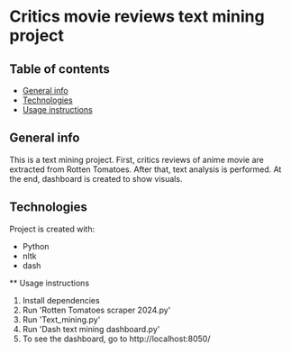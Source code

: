 # Critics movie reviews text mining project 

## Table of contents
* [General info](#general-info)
* [Technologies](#technologies)
* [Usage instructions](#usage-instructions)

## General info
This is a text mining project. First, critics reviews of anime movie are extracted from Rotten Tomatoes. After that, text analysis is performed. At the end, dashboard is created to show visuals. 

## Technologies
Project is created with:
* Python
* nltk
* dash

** Usage instructions
1. Install dependencies
2. Run 'Rotten Tomatoes scraper 2024.py'
3. Run 'Text_mining.py'
4. Run 'Dash text mining dashboard.py'
5. To see the dashboard, go to http://localhost:8050/
